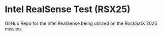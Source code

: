 # Intel RealSense Test (RSX25)

GitHub Repo for the Intel RealSense being utilized on the RockSatX 2025 mission.